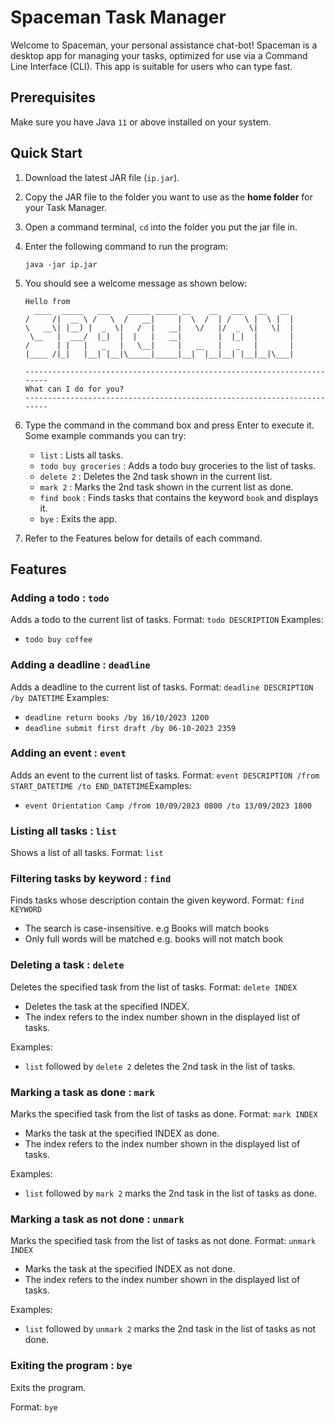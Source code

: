 # Spaceman Task Manager

Welcome to Spaceman, your personal assistance chat-bot!
Spaceman is a desktop app for managing your tasks, optimized for use via a Command Line Interface (CLI).
This app is suitable for users who can type fast.

## Prerequisites

Make sure you have Java `11` or above installed on your system.

## Quick Start

1. Download the latest JAR file (`ip.jar`).
2. Copy the JAR file to the folder you want to use as the **home folder** for your Task Manager.
3. Open a command terminal, `cd` into the folder you put the jar file in.
4. Enter the following command to run the program:

   ```
   java -jar ip.jar
   ```

5. You should see a welcome message as shown below:

   ```
   Hello from
     ____  _____   ___    _____ _____ __    __   ___   __   __
   /     /|  __ \ /   \  /   __|     |  \  /  | /   \ |  \ |  |
   \   __\| |__) |  _  \|   /  |   __|   \/   |/  _  \|   \|  |
    \__   |  ___/  |_|  |  |   |   __|        |  |_|  |       |
   /      | |   |   _   |   \__|     |   __   |   _   |       |
   |____ /|_|   |__| |__|\_____|_____|__|  |__|__| |__|__|\___|

   ------------------------------------------------------------------------
   What can I do for you?
   ------------------------------------------------------------------------
   ```

6. Type the command in the command box and press Enter to execute it.
   Some example commands you can try:

   - `list` : Lists all tasks.
   - `todo buy groceries` : Adds a todo buy groceries to the list of tasks.
   - `delete 2` : Deletes the 2nd task shown in the current list.
   - `mark 2` : Marks the 2nd task shown in the current list as done.
   - `find book` : Finds tasks that contains the keyword `book` and displays it.
   - `bye` : Exits the app.

7. Refer to the Features below for details of each command.

## Features

### Adding a todo : `todo`

Adds a todo to the current list of tasks.
Format: `todo DESCRIPTION​`
Examples:

- `todo buy coffee`

### Adding a deadline : `deadline`

Adds a deadline to the current list of tasks.
Format: `deadline DESCRIPTION /by DATETIME`
Examples:

- `deadline return books /by 16/10/2023 1200`
- `deadline submit first draft /by 06-10-2023 2359`

### Adding an event : `event`

Adds an event to the current list of tasks.
Format: `event DESCRIPTION /from START_DATETIME /to END_DATETIME​`
Examples:

- `event Orientation Camp /from 10/09/2023 0800 /to 13/09/2023 1800`

### Listing all tasks : `list`

Shows a list of all tasks.
Format: `list​`

### Filtering tasks by keyword : `find`

Finds tasks whose description contain the given keyword.
Format: `find KEYWORD`

- The search is case-insensitive. e.g Books will match books
- Only full words will be matched e.g. books will not match book

### Deleting a task : `delete`

Deletes the specified task from the list of tasks.
Format: `delete INDEX`

- Deletes the task at the specified INDEX.
- The index refers to the index number shown in the displayed list of tasks.

Examples:

- `list` followed by `delete 2` deletes the 2nd task in the list of tasks.

### Marking a task as done : `mark`

Marks the specified task from the list of tasks as done.
Format: `mark INDEX`

- Marks the task at the specified INDEX as done.
- The index refers to the index number shown in the displayed list of tasks.

Examples:

- `list` followed by `mark 2` marks the 2nd task in the list of tasks as done.

### Marking a task as not done : `unmark`

Marks the specified task from the list of tasks as not done.
Format: `unmark INDEX`

- Marks the task at the specified INDEX as not done.
- The index refers to the index number shown in the displayed list of tasks.

Examples:

- `list` followed by `unmark 2` marks the 2nd task in the list of tasks as not done.

### Exiting the program : `bye`

Exits the program.

Format: `bye`
